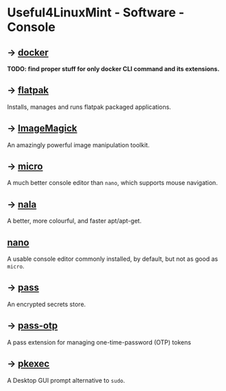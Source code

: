 # Useful4LinuxMint - Software - Console

## → [docker](../todo.md)
**TODO: find proper stuff for only docker CLI command and its extensions.**

## → [flatpak](console/flatpak.md)

Installs, manages and runs flatpak packaged applications.

## → [ImageMagick](console/imagemagick.md)

An amazingly powerful image manipulation toolkit.

## → [micro](console/micro.md)

A much better console editor than `nano`, which supports mouse navigation.

## → [nala](console/nala.md)

A better, more colourful, and faster apt/apt-get.

## [nano](https://www.nano-editor.org/)

A usable console editor commonly installed, by default, but not as good as `micro`.

## → [pass](console/pass.md)
An encrypted secrets store.

## → [pass-otp](console/pass-otp.md) 

A pass extension for managing one-time-password (OTP) tokens

## → [pkexec](console/pkexec.md)

A Desktop GUI prompt alternative to `sudo`.
